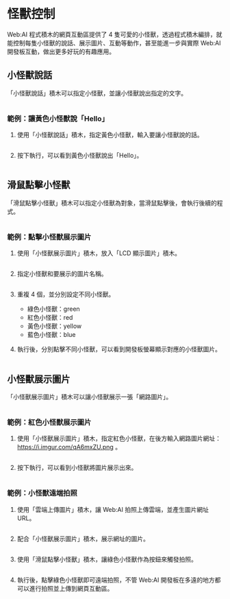  

# 怪獸控制

Web:AI 程式積木的網頁互動區提供了 4 隻可愛的小怪獸，透過程式積木編排，就能控制每隻小怪獸的說話、展示圖片、互動等動作，甚至能進一步與實際 Web:AI 開發板互動，做出更多好玩的有趣應用。

## 小怪獸說話

「小怪獸說話」積木可以指定小怪獸，並讓小怪獸說出指定的文字。

<img src="https://md.webduino.io/uploads/upload_9a750c872d3a7f9418b4833046837ad0.png" alt="" width="">

### 範例：讓黃色小怪獸說「Hello」

1. 使用「小怪獸說話」積木，指定黃色小怪獸，輸入要讓小怪獸說的話。

    <img src="https://md.webduino.io/uploads/upload_379627966c161d71fe6af18cf34d5f07.png" alt="" width="">

2. 按下執行，可以看到黃色小怪獸說出「Hello」。

    <img src="https://md.webduino.io/uploads/upload_b2f76cc8c2ee1f66da4b97a2a25fb06a.png" alt="" width="">

## 滑鼠點擊小怪獸

「滑鼠點擊小怪獸」積木可以指定小怪獸為對象，當滑鼠點擊後，會執行後續的程式。

<img src="https://md.webduino.io/uploads/upload_f06e5a387573e0bafe904754920a52f3.png" alt="" width="">

### 範例：點擊小怪獸展示圖片

1. 使用「小怪獸展示圖片」積木，放入「LCD 顯示圖片」積木。

    <img src="https://md.webduino.io/uploads/upload_14e51682cb9d5a5f4c57de6da222b585.png" alt="" width="">


2. 指定小怪獸和要展示的圖片名稱。

    <img src="https://md.webduino.io/uploads/upload_3ec5870ad49c9b0b091b717614cff8b2.png" alt="" width="">

3. 重複 4 個，並分別設定不同小怪獸。

    - 綠色小怪獸：green
    - 紅色小怪獸：red
    - 黃色小怪獸：yellow
    - 藍色小怪獸：blue

    <img src="https://md.webduino.io/uploads/upload_aa954170268a8faae2d92fe9a394beb3.png" alt="" width="">


4. 執行後，分別點擊不同小怪獸，可以看到開發板螢幕顯示對應的小怪獸圖片。

    <img src="https://md.webduino.io/uploads/upload_97a7d977d6b9a44685aff790227a28cf.png" alt="" width="">

## 小怪獸展示圖片

「小怪獸展示圖片」積木可以讓小怪獸展示一張「網路圖片」。

<img src="https://md.webduino.io/uploads/upload_06780399df892372a632e24d069fdab5.png" alt="" width="">

### 範例：紅色小怪獸展示圖片

1. 使用「小怪獸展示圖片」積木，指定紅色小怪獸，在後方輸入網路圖片網址：https://i.imgur.com/qA6mxZU.png 。

    <img src="https://md.webduino.io/uploads/upload_b856a84c717c18104a239d0c4486e5ac.png" alt="" width="">

2. 按下執行，可以看到小怪獸將圖片展示出來。

    <img src="https://md.webduino.io/uploads/upload_9e1495cbe88f6492d19de0e4cb00aa0c.png" alt="" width="">

### 範例：小怪獸遠端拍照

1. 使用「雲端上傳圖片」積木，讓 Web:AI 拍照上傳雲端，並產生圖片網址 URL。

    <img src="https://md.webduino.io/uploads/upload_bf3758e08bfd0454198433692c077172.png" alt="" width="">

2. 配合「小怪獸展示圖片」積木，展示網址的圖片。

    <img src="https://md.webduino.io/uploads/upload_64d0aa4768c924e073cd6710078ee439.png" alt="" width="">

3. 使用「滑鼠點擊小怪獸」積木，讓綠色小怪獸作為按鈕來觸發拍照。

    <img src="https://md.webduino.io/uploads/upload_74cd15f26455820af9a4d06511782a74.png" alt="" width="">

4. 執行後，點擊綠色小怪獸即可遠端拍照，不管 Web:AI 開發板在多遠的地方都可以進行拍照並上傳到網頁互動區。

    <img src="https://md.webduino.io/uploads/upload_0a1cd1936549db40111eec5bee17c56c.png" alt="" width="">


